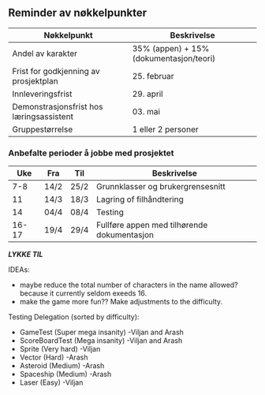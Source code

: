## Reminder av nøkkelpunkter

| Nøkkelpunkt                              | Beskrivelse                             |
| ---------------------------------------- | --------------------------------------- |
| Andel av karakter                        | 35% (appen) + 15% (dokumentasjon/teori) |
| Frist for godkjenning av prosjektplan    | 25. februar                             |
| Innleveringsfrist                        | 29. april                               |
| Demonstrasjonsfrist hos læringsassistent | 03. mai                                 |
| Gruppestørrelse                          | 1 eller 2 personer                      |

### Anbefalte perioder å jobbe med prosjektet

| Uke   | Fra  | Til  | Beskrivelse                                 |
| ----- | ---- | ---- | ------------------------------------------- |
| 7-8   | 14/2 | 25/2 | Grunnklasser og brukergrensesnitt           |
| 11    | 14/3 | 18/3 | Lagring of filhåndtering                    |
| 14    | 04/4 | 08/4 | Testing                                     |
| 16-17 | 19/4 | 29/4 | Fullføre appen med tilhørende dokumentasjon |

**_LYKKE TIL_**

IDEAs:

- maybe reduce the total number of characters in the name allowed? because it currently seldom exeeds 16.
- make the game more fun?? Make adjustments to the difficulty.

Testing Delegation (sorted by difficulty):

- GameTest (Super mega insanity) -Viljan and Arash
- ScoreBoardTest (Mega insanity) -Viljan and Arash
- Sprite (Very hard) -Viljan
- Vector (Hard) -Arash
- Asteroid (Medium) -Arash
- Spaceship (Medium) -Arash
- Laser (Easy) -Viljan
